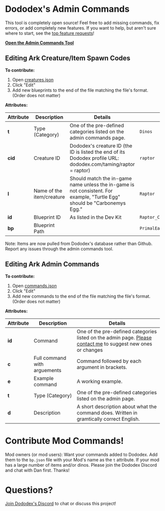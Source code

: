 # Dododex's Admin Commands
This tool is completely open source! Feel free to add missing commands, fix errors, or add completely new features. If you want to help, but aren't sure where to start, see the [top feature requests](https://dododex.canny.io/feature-requests?category=admin-commands&sort=top)!

**[Open the Admin Commands Tool](https://dododex.github.io/admin-commands/)**

## Editing Ark Creature/Item Spawn Codes

**To contribute:**

1. Open [creatures.json](creatures.json)
2. Click "Edit"
3. Add new blueprints to the end of the file matching the file's format. (Order does not matter)

**Attributes:**

| Attribute | Description | Details | Example
| -- | -- | -- | -- |
| **t** | Type (Category) | One of the pre-defined categories listed on the admin commands page. | `Dinos`
| **cid** | Creature ID | Dododex's creature ID (the ID is listed the end of its Dododex profile URL: dododex.com/taming/raptor = raptor) | `raptor`
| **l** | Name of the item/creature | Should match the in-game name unless the in-game is not consistent. For example, "Turtle Egg" should be "Carbonemys Egg." | `Raptor`
| **id** | Blueprint ID | As listed in the Dev Kit | `Raptor_Character_BP_C`
| **bp** | Blueprint Path | | `PrimalEarth/Dinos/Raptor/Raptor_Character_BP.Raptor_Character_BP`

Note: Items are now pulled from Dododex's database rather than Github. Report any issues through the admin commands tool.

## Editing Ark Admin Commands 

**To contribute:**

1. Open [commands.json](commands.json)
2. Click "Edit"
3. Add new commands to the end of the file matching the file's format. (Order does not matter)

**Attributes:**

| Attribute | Description | Details |
| -- | -- | -- |
| **id** | Command | One of the pre-defined categories listed on the admin page. [Please contact me](https://discord.gg/KvmRSSV) to suggest new ones or changes |
| **c** | Full command with arguements | Command followed by each argument in brackets. |
| **e** | Example command | A working example. |
| **t** | Type (Category) | One of the pre-defined categories listed on the admin page.  |
| **d** | Description | A short description about what the command does. Written in gramtically correct English. |

# Contribute Mod Commands!
Mod owners (or mod users): Want your commands added to Dododex. Add them to the `bp.json` file with your Mod's name as the `t` attribute. If your mod has a large number of items and/or dinos. Please join the Dododex Discord and chat with Dan first. Thanks!

# Questions?

[Join Dododex's Discord](https://discord.gg/KvmRSSV) to chat or discuss this project!

